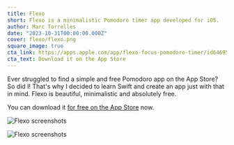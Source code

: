 ```yaml
---
title: Flexo
short: Flexo is a minimalistic Pomodoro timer app developed for iOS.
author: Marc Torrelles
date: "2023-10-31T00:00:00.000Z"
cover: flexo/flexo.png
square_image: true
cta_link: https://apps.apple.com/app/flexo-focus-pomodoro-timer/id6469589285
cta_text: Download it on the App Store
---
```


Ever struggled to find a simple and free Pomodoro app on the App Store? So did I!
That's why I decided to learn Swift and create an app just with that in mind.
Flexo is beautiful, minimalistic and absolutely free.

You can download it [for free on the App
Store](https://apps.apple.com/app/flexo-focus-pomodoro-timer/id6469589285) now.

![Flexo screenshots](/flexo/web1.png)

![Flexo screenshots](/flexo/web2.png)
